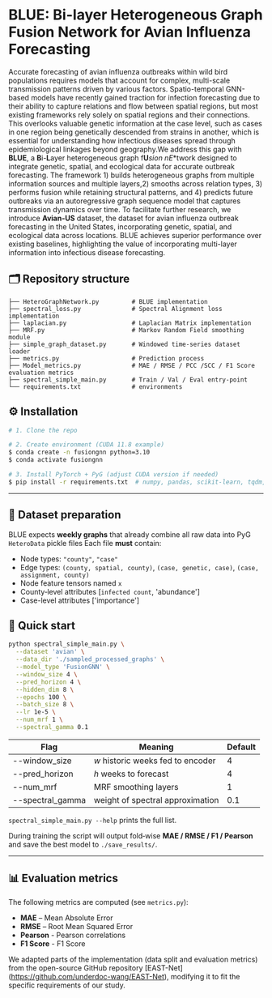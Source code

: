 # BLUE: Bi-layer Heterogeneous Graph Fusion Network for Avian Influenza Forecasting

Accurate forecasting of avian influenza outbreaks within wild bird populations requires models that account for complex, multi-scale transmission patterns driven by various factors. Spatio-temporal GNN-based models have recently gained traction for infection forecasting due to their ability to capture relations and flow between spatial regions, but most existing frameworks rely solely on spatial regions and their connections. This overlooks valuable genetic information at the case level, such as cases in one region being genetically descended from strains in another, which is essential for understanding how infectious diseases spread through epidemiological linkages beyond geography.We address this gap with **BLUE**, a **B**i-**L**ayer heterogeneous graph f**U***sion n**E**twork designed to integrate genetic, spatial, and ecological data for accurate outbreak forecasting.
The framework 1) builds heterogeneous graphs from multiple information sources and multiple layers,2) smooths across relation types, 3) performs fusion while retaining structural patterns, and 4) predicts future outbreaks via an autoregressive graph sequence model that captures transmission dynamics over time. To facilitate further research, we introduce **Avian-US** dataset, the dataset for avian influenza outbreak forecasting in the United States, incorporating genetic, spatial, and ecological data across locations. BLUE achieves superior performance over existing baselines, highlighting the value of incorporating multi-layer information into infectious disease forecasting.



## 🗂️ Repository structure

```
├── HeteroGraphNetwork.py         # BLUE implementation
├── spectral_loss.py              # Spectral Alignment loss implementation
├── laplacian.py                  # Laplacian Matrix implementation
├── MRF.py                        # Markov Random Field smoothing module
├── simple_graph_dataset.py       # Windowed time‑series dataset loader
├── metrics.py                    # Prediction process
├── Model_metrics.py              # MAE / RMSE / PCC /SCC / F1 Score evaluation metrics
├── spectral_simple_main.py       # Train / Val / Eval entry‑point
└── requirements.txt              # environments
```


## ⚙️ Installation

```bash
# 1. Clone the repo

# 2. Create environment (CUDA 11.8 example)
$ conda create -n fusiongnn python=3.10
$ conda activate fusiongnn

# 3. Install PyTorch + PyG (adjust CUDA version if needed)
$ pip install -r requirements.txt  # numpy, pandas, scikit‑learn, tqdm, tensorboard, pytorch, torch_geometric, scatter, etc.
```

---

## 📄 Dataset preparation

BLUE expects **weekly graphs** that already combine all raw data into PyG `HeteroData` pickle files
Each file **must** contain:

* Node types: `"county"`, `"case"`
* Edge types: `(county, spatial, county)`, `(case, genetic, case)`, `(case, assignment, county)`
* Node feature tensors named `x`
* County‑level attributes [`infected count`, 'abundance']
* Case-level attributes ['importance']


## 🚀 Quick start

```bash
python spectral_simple_main.py \
  --dataset 'avian' \
  --data_dir './sampled_processed_graphs' \
  --model_type 'FusionGNN' \
  --window_size 4 \
  --pred_horizon 4 \
  --hidden_dim 8 \
  --epochs 100 \
  --batch_size 8 \
  --lr 1e-5 \
  --num_mrf 1 \
  --spectral_gamma 0.1
```

| Flag             | Meaning                           | Default |
| ---------------- | --------------------------------- | ------- |
| --window_size    | $w$ historic weeks fed to encoder | 4       |
| --pred_horizon   | $h$ weeks to forecast             | 4       |
| --num_mrf        | MRF smoothing layers              | 1       |
| --spectral_gamma | weight of spectral approximation  | 0.1     |

`spectral_simple_main.py --help` prints the full list.

During training the script will output fold‑wise **MAE / RMSE / F1 / Pearson** and save the best model to `./save_results/`.

---

## 📊 Evaluation metrics

The following metrics are computed (see `metrics.py`):

* **MAE** – Mean Absolute Error
* **RMSE** – Root Mean Squared Error
* **Pearson** - Pearson correlations
* **F1 Score** - F1 Score

We adapted parts of the implementation (data split and evaluation metrics) from the open-source GitHub repository [EAST-Net] (https://github.com/underdoc-wang/EAST-Net), modifying it to fit the specific requirements of our study.


